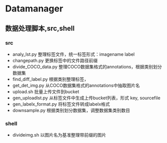# Datamanager
## 数据处理脚本,src,shell
### src
+ analy_lst.py  整理标签文件，统一标签形式：imagename label
+ changepath.py 更换标签中的文件路径前缀
+ divide_COCO_data.py 整理COCO数据集格式的annotations，根据类别划分数据集
+ find_diff_label.py 根据类别整理标签，
+ get_det_img.py  从COCO数据集格式的annotations中抽取图片名
+ upload.sh 批量上传文件到bucket
+ gen_uploadlst.py 从标签文件中生成上传bucket列表，形式 key, sourcefile
+ gen_labelx_format.py 将标签文件转成labelx格式
+ downsample.py 根据类别划分数据集，调整数据集类别数目

### shell
+ divideimg.sh  以图片名为基准整理带前缀的图片
